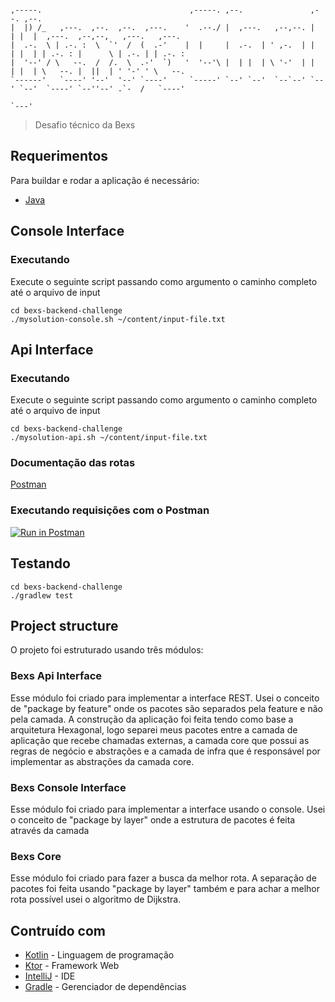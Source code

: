 ```
                                                                                                              
,-----.                                 ,-----. ,--.               ,--. ,--.                                  
|  |) /_   ,---.  ,--.  ,--.  ,---.    '  .--./ |  ,---.   ,--,--. |  | |  |  ,---.  ,--,--,   ,---.   ,---.  
|  .-.  \ | .-. :  \  `'  /  (  .-'    |  |     |  .-.  | ' ,-.  | |  | |  | | .-. : |      \ | .-. | | .-. : 
|  '--' / \   --.  /  /.  \  .-'  `)   '  '--'\ |  | |  | \ '-'  | |  | |  | \   --. |  ||  | ' '-' ' \   --. 
`------'   `----' '--'  '--' `----'     `-----' `--' `--'  `--`--' `--' `--'  `----' `--''--' .`-  /   `----' 
                                                                                              `---'                    
```

> Desafio técnico da Bexs

## Requerimentos

Para buildar e rodar a aplicação é necessário:

- [Java](https://www.java.com/pt_BR/download/)

## Console Interface

### Executando

Execute o seguinte script passando como argumento o caminho completo até o arquivo de input

```shell
cd bexs-backend-challenge
./mysolution-console.sh ~/content/input-file.txt
```

## Api Interface

### Executando

Execute o seguinte script passando como argumento o caminho completo até o arquivo de input

```shell
cd bexs-backend-challenge
./mysolution-api.sh ~/content/input-file.txt
```

### Documentação das rotas

[Postman](https://documenter.getpostman.com/view/2673922/SVYxpbN2?version=latest)

### Executando requisições com o Postman

[![Run in Postman](https://run.pstmn.io/button.svg)](https://app.getpostman.com/run-collection/74acc3742466bec85af1)

##  Testando

```shell
cd bexs-backend-challenge
./gradlew test
```

## Project structure

O projeto foi estruturado usando três módulos:

### Bexs Api Interface

Esse módulo foi criado para implementar a interface REST. Usei o conceito de "package by feature" 
onde os pacotes são separados pela feature e não pela camada. A construção da aplicação foi feita 
tendo como base a arquitetura Hexagonal, logo separei meus pacotes entre a camada de aplicação 
que recebe chamadas externas, a camada core que possui as regras de negócio e abstrações e a 
camada de infra que é responsável por implementar as abstrações da camada core.

### Bexs Console Interface

Esse módulo foi criado para implementar a interface usando o console. Usei o conceito de 
"package by layer" onde a estrutura de pacotes é feita através da camada

### Bexs Core

Esse módulo foi criado para fazer a busca da melhor rota. A separação de pacotes foi feita
usando "package by layer" também e para achar a melhor rota possível usei o algoritmo de
Dijkstra.

## Contruído com

- [Kotlin](https://kotlinlang.org/) - Linguagem de programação
- [Ktor](https://ktor.io/) - Framework Web
- [IntelliJ](https://www.jetbrains.com/idea/) - IDE
- [Gradle](https://gradle.org/) - Gerenciador de dependências
